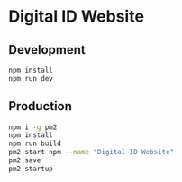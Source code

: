 # Digital ID Website

## Development

```bash
npm install
npm run dev
```

## Production

```bash
npm i -g pm2
npm install
npm run build
pm2 start npm --name "Digital ID Website"
pm2 save
pm2 startup
```
